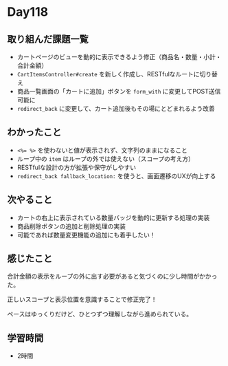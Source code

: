 # Day118
## 取り組んだ課題一覧
- カートページのビューを動的に表示できるよう修正（商品名・数量・小計・合計金額）
- `CartItemsController#create` を新しく作成し、RESTfulなルートに切り替え
- 商品一覧画面の「カートに追加」ボタンを `form_with` に変更してPOST送信可能に
- `redirect_back` に変更して、カート追加後もその場にとどまれるよう改善
## わかったこと
- `<%= %>` を使わないと値が表示されず、文字列のままになること
- ループ中の `item` はループの外では使えない（スコープの考え方）
- RESTfulな設計の方が拡張や保守がしやすい
- `redirect_back fallback_location:` を使うと、画面遷移のUXが向上する
## 次やること
- カートの右上に表示されている数量バッジを動的に更新する処理の実装
- 商品削除ボタンの追加と削除処理の実装
- 可能であれば数量変更機能の追加にも着手したい！
## 感じたこと
合計金額の表示をループの外に出す必要があると気づくのに少し時間がかかった。
 
正しいスコープと表示位置を意識することで修正完了！
 
ペースはゆっくりだけど、ひとつずつ理解しながら進められている。
## 学習時間
- 2時間
